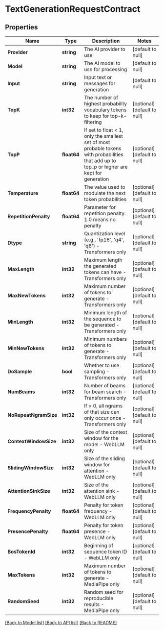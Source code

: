 # TextGenerationRequestContract

## Properties
Name | Type | Description | Notes
------------ | ------------- | ------------- | -------------
**Provider** | **string** | The AI provider to use | [default to null]
**Model** | **string** | The AI model to use for processing | [default to null]
**Input** | **string** | Input text or messages for generation | [default to null]
**TopK** | **int32** | The number of highest probability vocabulary tokens to keep for top-k-filtering | [optional] [default to null]
**TopP** | **float64** | If set to float &lt; 1, only the smallest set of most probable tokens with probabilities that add up to top_p or higher are kept for generation | [optional] [default to null]
**Temperature** | **float64** | The value used to modulate the next token probabilities | [optional] [default to null]
**RepetitionPenalty** | **float64** | Parameter for repetition penalty. 1.0 means no penalty | [optional] [default to null]
**Dtype** | **string** | Quantization level (e.g., &#x27;fp16&#x27;, &#x27;q4&#x27;, &#x27;q8&#x27;) - Transformers only | [optional] [default to null]
**MaxLength** | **int32** | Maximum length the generated tokens can have - Transformers only | [optional] [default to null]
**MaxNewTokens** | **int32** | Maximum number of tokens to generate - Transformers only | [optional] [default to null]
**MinLength** | **int32** | Minimum length of the sequence to be generated - Transformers only | [optional] [default to null]
**MinNewTokens** | **int32** | Minimum numbers of tokens to generate - Transformers only | [optional] [default to null]
**DoSample** | **bool** | Whether to use sampling - Transformers only | [optional] [default to null]
**NumBeams** | **int32** | Number of beams for beam search - Transformers only | [optional] [default to null]
**NoRepeatNgramSize** | **int32** | If &gt; 0, all ngrams of that size can only occur once - Transformers only | [optional] [default to null]
**ContextWindowSize** | **int32** | Size of the context window for the model - WebLLM only | [optional] [default to null]
**SlidingWindowSize** | **int32** | Size of the sliding window for attention - WebLLM only | [optional] [default to null]
**AttentionSinkSize** | **int32** | Size of the attention sink - WebLLM only | [optional] [default to null]
**FrequencyPenalty** | **float64** | Penalty for token frequency - WebLLM only | [optional] [default to null]
**PresencePenalty** | **float64** | Penalty for token presence - WebLLM only | [optional] [default to null]
**BosTokenId** | **int32** | Beginning of sequence token ID - WebLLM only | [optional] [default to null]
**MaxTokens** | **int32** | Maximum number of tokens to generate - MediaPipe only | [optional] [default to null]
**RandomSeed** | **int32** | Random seed for reproducible results - MediaPipe only | [optional] [default to null]

[[Back to Model list]](../README.md#documentation-for-models) [[Back to API list]](../README.md#documentation-for-api-endpoints) [[Back to README]](../README.md)

